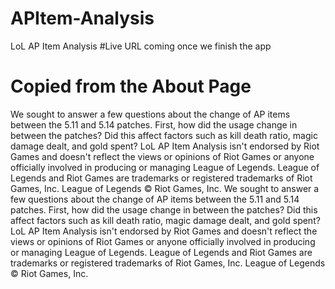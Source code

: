 # APItem-Analysis
LoL AP Item Analysis
#Live URL
coming once we finish the app
# Copied from the About Page
We sought to answer a few questions about the change of AP items between the 5.11 and 5.14 patches. First, how did the usage change in between the patches? Did this affect factors such as kill death ratio, magic damage dealt, and gold spent? LoL AP Item Analysis isn't endorsed by Riot Games and doesn't reflect the views or opinions of Riot Games or anyone officially involved in producing or managing League of Legends. League of Legends and Riot Games are trademarks or registered trademarks of Riot Games, Inc. League of Legends © Riot Games, Inc. We sought to answer a few questions about the change of AP items between the 5.11 and 5.14 patches. First, how did the usage change in between the patches? Did this affect factors such as kill death ratio, magic damage dealt, and gold spent? LoL AP Item Analysis isn't endorsed by Riot Games and doesn't reflect the views or opinions of Riot Games or anyone officially involved in producing or managing League of Legends. League of Legends and Riot Games are trademarks or registered trademarks of Riot Games, Inc. League of Legends © Riot Games, Inc.

